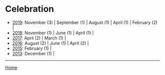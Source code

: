 # Celebration

  * [2019](./celebration-2019.md): 
      November (3) | 
      September (1) | 
      August (1) | 
      April (1) | 
      February (2) | 
  * [2018](./celebration-2018.md): 
      November (1) | 
      June (1) | 
      April (1) | 
  * [2017](./celebration-2017.md): 
      April (2) | 
      March (1) | 
  * [2016](./celebration-2016.md): 
      August (2) | 
      June (1) | 
      April (2) | 
  * [2015](./celebration-2015.md): 
      February (1) | 
  * [2013](./celebration-2013.md): 
      December (1) | 

----

[Home](../)
